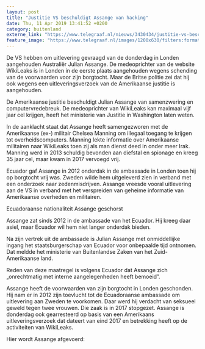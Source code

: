 ```yaml
---
layout: post
title: "Justitie VS beschuldigt Assange van hacking"
date: Thu, 11 Apr 2019 13:41:52 +0200
category: buitenland
externe_link: "https://www.telegraaf.nl/nieuws/3430434/justitie-vs-beschuldigt-assange-van-hacking"
feature_image: "https://www.telegraaf.nl/images/1200x630/filters:format(jpeg):quality(80)/cdn-kiosk-api.telegraaf.nl/bcc500a8-5c6a-11e9-ba01-0255c322e81b.jpg"
---
```


<p class="intro">De VS hebben om uitlevering gevraagd van de donderdag in Londen aangehouden Australiër Julian Assange. De medeoprichter van de website WikiLeaks is in Londen in de eerste plaats aangehouden wegens schending van de voorwaarden voor zijn borgtocht. Maar de Britse politie zei dat hij ook wegens een uitleveringsverzoek van de Amerikaanse justitie is aangehouden.</p> <p>De Amerikaanse justitie beschuldigt Julian Assange van samenzwering en computervredebreuk. De medeoprichter van WikiLeaks kan maximaal vijf jaar cel krijgen, heeft het ministerie van Justitie in Washington laten weten.</p><p>In de aanklacht staat dat Assange heeft samengezworen met de Amerikaanse (ex-) militair Chelsea Manning om illegaal toegang te krijgen tot overheidscomputers. Manning lekte informatie over Amerikaanse militairen naar WikiLeaks toen zij als man dienst deed in onder meer Irak. Manning werd in 2013 schuldig bevonden aan diefstal en spionage en kreeg 35 jaar cel, maar kwam in 2017 vervoegd vrij.</p><p>Ecuador gaf Assange in 2012 onderdak in de ambassade in Londen toen hij op borgtocht vrij was. Zweden wilde hem uitgeleverd zien in verband met een onderzoek naar zedenmisdrijven. Assange vreesde vooral uitlevering aan de VS in verband met het verspreiden van geheime informatie van Amerikaanse overheden en militairen.</p><p>Ecuadoraanse nationaliteit Assange geschorst</p><p>Assange zat sinds 2012 in de ambassade van het Ecuador. Hij kreeg daar asiel, maar Ecuador wil hem niet langer onderdak bieden.</p><p>Na zijn vertrek uit de ambassade is Julian Assange met onmiddellijke ingang het staatsburgerschap van Ecuador voor onbepaalde tijd ontnomen. Dat meldde het ministerie van Buitenlandse Zaken van het Zuid-Amerikaanse land.</p><p>Reden van deze maatregel is volgens Ecuador dat Assange zich „onrechtmatig met interne aangelegenheden heeft bemoeid”.</p><p>Assange heeft de voorwaarden van zijn borgtocht in Londen geschonden. Hij nam er in 2012 zijn toevlucht tot de Ecuadoraanse ambassade om uitlevering aan Zweden te voorkomen. Daar werd hij verdacht van seksueel geweld tegen twee vrouwen. Die zaak is in 2017 stopgezet. Assange is donderdag ook gearresteerd op basis van een Amerikaans uitleveringsverzoek dat dateert van eind 2017 en betrekking heeft op de activiteiten van WikiLeaks.</p><p>Hier wordt Assange afgevoerd:</p>

